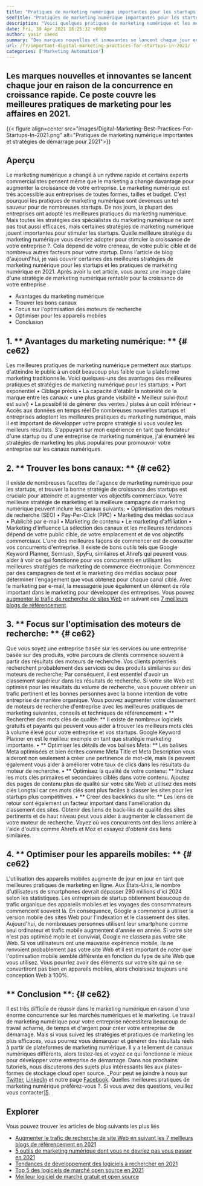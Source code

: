 ```yaml
---
title: "Pratiques de marketing numérique importantes pour les startups en 2021" 
seoTitle: "Pratiques de marketing numérique importantes pour les startups en 2021" 
description: "Voici quelques pratiques de marketing numérique et les meilleures stratégies de marketing numérique pour les startups et les tendances commerciales que nous verrons en 2021." 
date: Fri, 30 Apr 2021 18:25:32 +0000
author: yasir saeed
summary: "Des marques nouvelles et innovantes se lancent chaque jour en raison de la concurrence en croissance rapide. Ce poste couvre les meilleures pratiques de marketing pour les affaires en 2021." 
url: /fr/important-digital-marketing-practices-for-startups-in-2021/
categories: ['Marketing Automation']
---
```


## Les marques nouvelles et innovantes se lancent chaque jour en raison de la concurrence en croissance rapide. Ce poste couvre les meilleures pratiques de marketing pour les affaires en 2021.

{{< figure align=center src="images/Digital-Marketing-Best-Practices-For-Startups-In-2021.png" alt="Pratiques de marketing numérique importantes et stratégies de démarrage pour 2021">}}


## **Aperçu**
Le marketing numérique a changé à un rythme rapide et certains experts commercialistes pensent même que le marketing a changé davantage pour augmenter la croissance de votre entreprise. Le marketing numérique est très accessible aux entreprises de toutes formes, tailles et budget. C’est pourquoi les pratiques de marketing numérique sont devenues un tel sauveur pour de nombreuses startups.
De nos jours, la plupart des entreprises ont adopté les meilleures pratiques du marketing numérique. Mais toutes les stratégies des spécialistes du marketing numérique ne sont pas tout aussi efficaces, mais certaines stratégies de marketing numérique jouent importantes pour stimuler les startups. Quelle meilleure stratégie du marketing numérique vous devriez adopter pour stimuler la croissance de votre entreprise ?. Cela dépend de votre créneau, de votre public cible et de nombreux autres facteurs pour votre startup.
Dans l'article de blog d'aujourd'hui, je vais couvrir certaines des meilleures stratégies de marketing numérique pour les startups et les pratiques de marketing numérique en 2021. Après avoir lu cet article, vous aurez une image claire d'une stratégie de marketing numérique rentable pour la croissance de votre entreprise .
  * Avantages du marketing numérique
  * Trouver les bons canaux
  * Focus sur l'optimisation des moteurs de recherche
  * Optimiser pour les appareils mobiles
  * Conclusion

## 1. ** Avantages du marketing numérique: ** {# ce62}
Les meilleures pratiques de marketing numérique permettent aux startups d'atteindre le public à un coût beaucoup plus faible que la plateforme marketing traditionnelle. Voici quelques-uns des avantages des meilleures pratiques et stratégies de marketing numérique pour les startups:
• Port exponentiel
• Ciblage précis
• La capacité d'établir la notoriété de la marque entre les canaux
• une plus grande visibilité
• Meilleur suivi (tout est suivi)
• La possibilité de générer des ventes / pistes à un coût inférieur
• Accès aux données en temps réel
De nombreuses nouvelles startups et entreprises adoptent les meilleures pratiques du marketing numérique, mais il est important de développer votre propre stratégie si vous voulez les meilleurs résultats. S'appuyant sur mon expérience en tant que fondateur d'une startup ou d'une entreprise de marketing numérique, j'ai énuméré les stratégies de marketing les plus populaires pour promouvoir votre entreprise sur les canaux numériques.

## 2. ** Trouver les bons canaux: ** {# ce62}
Il existe de nombreuses facettes de l'agence de marketing numérique pour les startups, et trouver la bonne stratégie de croissance des startups est cruciale pour atteindre et augmenter vos objectifs commerciaux. Votre meilleure stratégie de marketing et la meilleure campagne de marketing numérique peuvent inclure les canaux suivants:
• Optimisation des moteurs de recherche (SEO)
• Pay-Per-Click (PPC)
• Marketing des médias sociaux
• Publicité par e-mail
• Marketing de contenu
• Le marketing d'affiliation
• Marketing d'influence
La sélection des canaux et les meilleures tendances dépend de votre public cible, de votre emplacement et de vos objectifs commerciaux.
L'une des meilleures façons de commencer est de consulter vos concurrents d'entreprise. Il existe de bons outils tels que Google Keyword Planner, Semrush, SpyFu, similaires et Ahrefs qui peuvent vous aider à voir ce qui fonctionne pour vos concurrents en utilisant les meilleures stratégies de marketing de commerce électronique. Commencez par des campagnes de test et le marketing des médias sociaux pour déterminer l'engagement que vous obtenez pour chaque canal ciblé. Avec le marketing par e-mail, la messagerie joue également un élément de rôle important dans le marketing pour développer des entreprises. Vous pouvez [augmenter le trafic de recherche de sites Web][1] en suivant ces [7 meilleurs blogs de référencement][1].

## 3. ** Focus sur l'optimisation des moteurs de recherche: ** {# ce62}
Que vous soyez une entreprise basée sur les services ou une entreprise basée sur des produits, votre parcours de clients commence souvent à partir des résultats des moteurs de recherche. Vos clients potentiels recherchent probablement des services ou des produits similaires sur des moteurs de recherche; Par conséquent, il est essentiel d'avoir un classement supérieur dans les résultats de recherche. Si votre site Web est optimisé pour les résultats du volume de recherche, vous pouvez obtenir un trafic pertinent et les bonnes personnes avec la bonne intention de votre entreprise de manière organique.
Vous pouvez augmenter votre classement de moteurs de recherche d'entreprise avec les meilleures pratiques de marketing suivantes, conseils et techniques de référencement:
• ** Rechercher des mots clés de qualité: ** Il existe de nombreux logiciels gratuits et payants qui peuvent vous aider à trouver les meilleurs mots clés à volume élevé pour votre entreprise et vos startups. Google Keyword Planner en est le meilleur exemple en tant que stratégie marketing importante.
• ** Optimiser les détails de vos balises Meta: ** Les balises Meta optimisées et bien écrites comme Meta Title et Meta Description vous aideront non seulement à créer une pertinence de mot-clé, mais ils peuvent également vous aider à améliorer votre taux de clics dans les résultats du moteur de recherche.
• ** Optimisez la qualité de votre contenu: ** Incluez les mots clés primaires et secondaires ciblés dans votre contenu. Ajoutez des pages de contenu plus de qualité sur votre site Web et utilisez des mots clés Longtail car ces mots clés sont plus faciles à classer les sites pour les startups plus compétitives.
• ** Créer des backlinks du site: ** Les liens de retour sont également un facteur important dans l'amélioration du classement des sites. Obtenir des liens de back-liks de qualité des sites pertinents et de haut niveau peut vous aider à augmenter le classement de votre moteur de recherche. Voyez où vos concurrents ont des liens arrière à l'aide d'outils comme Ahrefs et Moz et essayez d'obtenir des liens similaires.

## 4. ** Optimiser pour les appareils mobiles: ** {# ce62}
L'utilisation des appareils mobiles augmente de jour en jour en tant que meilleures pratiques de marketing en ligne. Aux États-Unis, le nombre d'utilisateurs de smartphones devrait dépasser 290 millions d'ici 2024 selon les statistiques. Les entreprises de startup obtiennent beaucoup de trafic organique des appareils mobiles et les voyages des consommateurs commencent souvent là. En conséquence, Google a commencé à utiliser la version mobile des sites Web pour l'indexation et le classement des sites.
Aujourd'hui, de nombreuses personnes utilisent leur smartphone comme seul ordinateur et trafic mobile augmentent d'année en année. Si votre site n'est pas optimisé mobile et convivial, Google ne classera pas votre site Web. Si vos utilisateurs ont une mauvaise expérience mobile, ils ne renvoient probablement pas votre site Web et il est important de noter que l'optimisation mobile semble différente en fonction du type de site Web que vous utilisez. Vous pourriez avoir des éléments sur votre site qui ne se convertiront pas bien en appareils mobiles, alors choisissez toujours une conception Web à 100%.

## ** Conclusion **: {# ce62}
Il est très difficile de réussir dans le marketing numérique en raison d'une énorme concurrence sur les marchés numériques et le marketing. Le travail de marketing numérique pour votre entreprise nécessitera beaucoup de travail acharné, de temps et d'argent pour créer votre entreprise de démarrage. Mais si vous suivez les stratégies et pratiques de marketing les plus efficaces, vous pourrez vous démarquer et générer des résultats réels à partir de plateformes de marketing numérique. Il y a tellement de canaux numériques différents, alors testez-les et voyez ce qui fonctionne le mieux pour développer votre entreprise de démarrage. Dans nos prochains tutoriels, nous discuterons des sujets plus intéressants liés aux plates-formes de stockage cloud open source.
_Pour peut se joindre à nous sur [Twitter][2], [LinkedIn][3] et notre page [Facebook][4]. Quelles meilleures pratiques de marketing numérique préférez-vous ?. Si vous avez des questions, veuillez vous contacter][5].

## Explorer
Vous pouvez trouver les articles de blog suivants les plus liés
  * [Augmenter le trafic de recherche de site Web en suivant les 7 meilleurs blogs de référencement en 2021][1]
  * [5 outils de marketing numérique dont vous ne devriez pas vous passer en 2021][6]
  * [Tendances de développement des logiciels à rechercher en 2021][7]
  * [Top 5 des logiciels de marché open source en 2021][8]
  * [Meilleur logiciel de marché gratuit et open source][9]

  
[1]: https://blog.containerize.com/blogging/increase-website-search-traffic-by-following-top-7-seo-blogs/
[2]: https://twitter.com/containerize_co
[3]: https://www.linkedin.com/company/containerize/
[4]: http://facebook.com/containerize
[5]: mailto:yasir.saeed@aspose.com
[6]: https://blog.containerize.com/2021/01/03/5-digital-marketing-tools-you-shouldn%e2%80%99t-live-without-in-2021/
[7]: https://blog.containerize.com/marketplace/top-5-open-source-marketplace-software-in-2021/
[8]: https://blog.containerize.com/content-management/integrate-mautic-with-joomla-for-marketing-automation/
[9]: https://products.containerize.com/marketplace/
